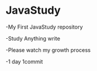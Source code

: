 # JavaStudy
-My First JavaStudy repository

-Study Anything write

-Please watch my growth process

-1 day 1commit 
